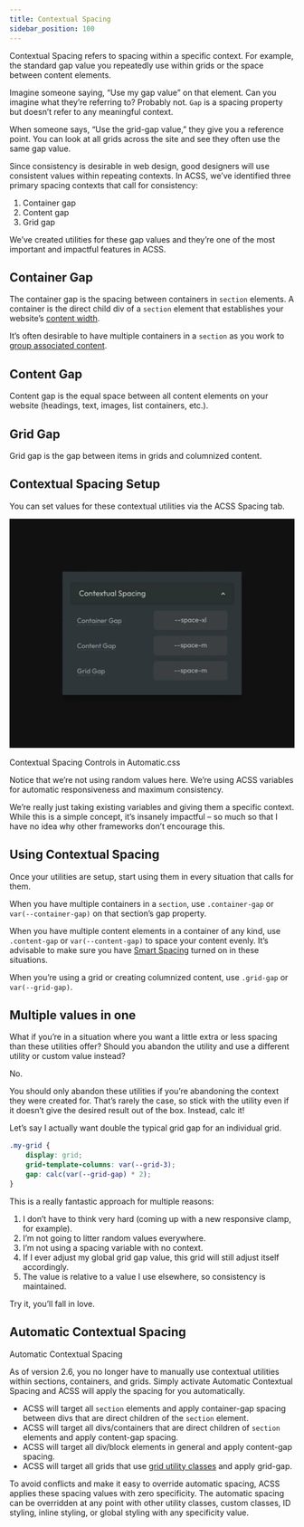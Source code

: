 ```yaml
---
title: Contextual Spacing
sidebar_position: 100
---
```


Contextual Spacing refers to spacing within a specific context. For example, the standard gap value you repeatedly use within grids or the space between content elements.

Imagine someone saying, “Use my gap value” on that element. Can you imagine what they’re referring to? Probably not. `Gap` is a spacing property but doesn’t refer to any meaningful context.

When someone says, “Use the grid-gap value,” they give you a reference point. You can look at all grids across the site and see they often use the same gap value.

Since consistency is desirable in web design, good designers will use consistent values within repeating contexts. In ACSS, we’ve identified three primary spacing contexts that call for consistency:

1.  Container gap
2.  Content gap
3.  Grid gap

We’ve created utilities for these gap values and they’re one of the most important and impactful features in ACSS.

## Container Gap

The container gap is the spacing between containers in `section` elements. A container is the direct child div of a `section` element that establishes your website’s [content width](https://automaticcss.com/docs/content-width/).

It’s often desirable to have multiple containers in a `section` as you work to [group associated content](https://youtu.be/ClWMNlBZMR4).

## Content Gap

Content gap is the equal space between all content elements on your website (headings, text, images, list containers, etc.).

## Grid Gap

Grid gap is the gap between items in grids and columnized content.

## Contextual Spacing Setup

You can set values for these contextual utilities via the ACSS Spacing tab.

![Contextual Spacing Controls in Automatic.css](img/contextual-spacing.webp)

Contextual Spacing Controls in Automatic.css

Notice that we’re not using random values here. We’re using ACSS variables for automatic responsiveness and maximum consistency.

We’re really just taking existing variables and giving them a specific context. While this is a simple concept, it’s insanely impactful – so much so that I have no idea why other frameworks don’t encourage this.

## Using Contextual Spacing

Once your utilities are setup, start using them in every situation that calls for them.

When you have multiple containers in a `section`, use `.container-gap` or `var(--container-gap)` on that section’s gap property.

When you have multiple content elements in a container of any kind, use `.content-gap` or `var(--content-gap)` to space your content evenly. It’s advisable to make sure you have [Smart Spacing](https://automaticcss.com/docs/smart-spacing/) turned on in these situations.

When you’re using a grid or creating columnized content, use `.grid-gap` or `var(--grid-gap)`.

## Multiple values in one

What if you’re in a situation where you want a little extra or less spacing than these utilities offer? Should you abandon the utility and use a different utility or custom value instead?

No.

You should only abandon these utilities if you’re abandoning the context they were created for. That’s rarely the case, so stick with the utility even if it doesn’t give the desired result out of the box. Instead, calc it!

Let’s say I actually want double the typical grid gap for an individual grid.

```CSS
.my-grid {
    display: grid;
    grid-template-columns: var(--grid-3);
    gap: calc(var(--grid-gap) * 2);
}
```

This is a really fantastic approach for multiple reasons:

1.  I don’t have to think very hard (coming up with a new responsive clamp, for example).
2.  I’m not going to litter random values everywhere.
3.  I’m not using a spacing variable with no context.
4.  If I ever adjust my global grid gap value, this grid will still adjust itself accordingly.
5.  The value is relative to a value I use elsewhere, so consistency is maintained.

Try it, you’ll fall in love.

## Automatic Contextual Spacing

Automatic Contextual Spacing

As of version 2.6, you no longer have to manually use contextual utilities within sections, containers, and grids. Simply activate Automatic Contextual Spacing and ACSS will apply the spacing for you automatically.

- ACSS will target all `section` elements and apply container-gap spacing between divs that are direct children of the `section` element.
- ACSS will target all divs/containers that are direct children of `section` elements and apply content-gap spacing.
- ACSS will target all div/block elements in general and apply content-gap spacing.
- ACSS will target all grids that use [grid utility classes](https://automaticcss.com/docs/grid-classes-standard/) and apply grid-gap.

To avoid conflicts and make it easy to override automatic spacing, ACSS applies these spacing values with zero specificity. The automatic spacing can be overridden at any point with other utility classes, custom classes, ID styling, inline styling, or global styling with any specificity value.

